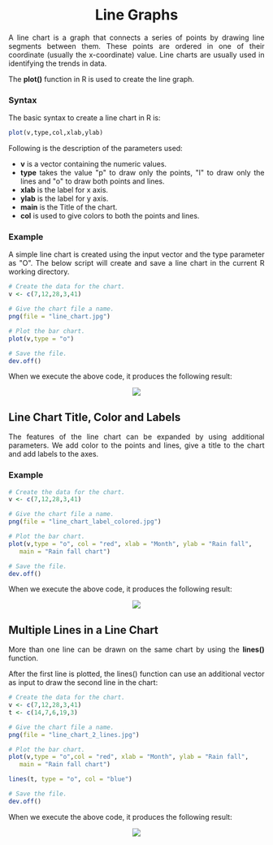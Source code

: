 <div align='justify'>

# <div align='center'>Line Graphs</div>

A line chart is a graph that connects a series of points by drawing line segments between them. These points are ordered in one of their coordinate (usually the x-coordinate) value. Line charts are usually used in identifying the trends in data.

The **plot()** function in R is used to create the line graph.

### Syntax

The basic syntax to create a line chart in R is:

```r
plot(v,type,col,xlab,ylab)
```

Following is the description of the parameters used:

- **v** is a vector containing the numeric values.
- **type** takes the value "p" to draw only the points, "l" to draw only the lines and "o" to draw both points and lines.
- **xlab** is the label for x axis.
- **ylab** is the label for y axis.
- **main** is the Title of the chart.
- **col** is used to give colors to both the points and lines.

### Example

A simple line chart is created using the input vector and the type parameter as "O". The below script will create and save a line chart in the current R working directory.

```r
# Create the data for the chart.
v <- c(7,12,28,3,41)

# Give the chart file a name.
png(file = "line_chart.jpg")

# Plot the bar chart. 
plot(v,type = "o")

# Save the file.
dev.off()
```

When we execute the above code, it produces the following result:

<div align='center'>
  <img src='https://www.tutorialspoint.com/r/images/line_chart.jpg'>
</div>

## Line Chart Title, Color and Labels

The features of the line chart can be expanded by using additional parameters. We add color to the points and lines, give a title to the chart and add labels to the axes.

### Example

```r
# Create the data for the chart.
v <- c(7,12,28,3,41)

# Give the chart file a name.
png(file = "line_chart_label_colored.jpg")

# Plot the bar chart.
plot(v,type = "o", col = "red", xlab = "Month", ylab = "Rain fall",
   main = "Rain fall chart")

# Save the file.
dev.off()
```

When we execute the above code, it produces the following result:

<div align='center'>
  <img src='https://www.tutorialspoint.com/r/images/line_chart_label_colored.jpg'>
</div>

## Multiple Lines in a Line Chart

More than one line can be drawn on the same chart by using the **lines()** function.

After the first line is plotted, the lines() function can use an additional vector as input to draw the second line in the chart:

```r
# Create the data for the chart.
v <- c(7,12,28,3,41)
t <- c(14,7,6,19,3)

# Give the chart file a name.
png(file = "line_chart_2_lines.jpg")

# Plot the bar chart.
plot(v,type = "o",col = "red", xlab = "Month", ylab = "Rain fall", 
   main = "Rain fall chart")

lines(t, type = "o", col = "blue")

# Save the file.
dev.off()
```

When we execute the above code, it produces the following result:

<div align='center'>
  <img src='https://www.tutorialspoint.com/r/images/line_chart_2_lines.jpg'>
</div>

</div>
